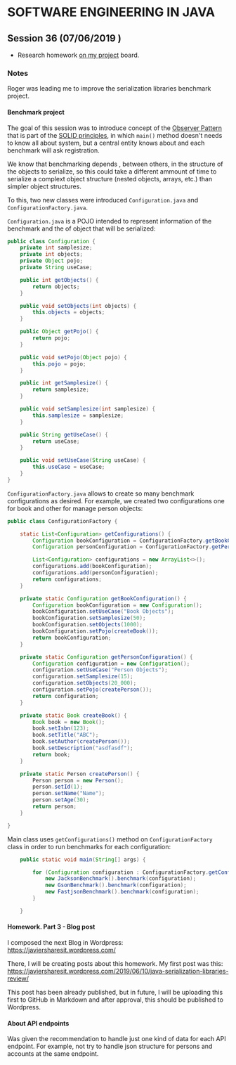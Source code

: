 # SOFTWARE ENGINEERING IN JAVA

## Session 36 (07/06/2019 )

- Research homework [on my project](https://github.com/kinbiko/mentoring/projects/7) board.

### Notes 

Roger was leading me to improve the serialization libraries benchmark project.

#### Benchmark project

The goal of this session was to introduce concept of the [Observer Pattern](https://www.oodesign.com/observer-pattern.html) that is part of the [SOLID principles](https://scotch.io/bar-talk/s-o-l-i-d-the-first-five-principles-of-object-oriented-design), in which `main()` method doesn't needs to know all about system, but a central entity knows about and each benchmark will ask registration.  

We know that benchmarking depends , between others, in the structure of the objects to serialize, so this could take a different ammount of time to serialize a complext object structure (nested objects, arrays, etc.) than simpler object structures.

To this, two new classes were introduced `Configuration.java` and `ConfigurationFactory.java`.

`Configuration.java` is a POJO intended to represent information of the benchmark and the of object that will be serialized:

```java
public class Configuration {
    private int samplesize;
    private int objects;
    private Object pojo;
    private String useCase;

    public int getObjects() {
        return objects;
    }

    public void setObjects(int objects) {
        this.objects = objects;
    }

    public Object getPojo() {
        return pojo;
    }

    public void setPojo(Object pojo) {
        this.pojo = pojo;
    }

    public int getSamplesize() {
        return samplesize;
    }

    public void setSamplesize(int samplesize) {
        this.samplesize = samplesize;
    }

    public String getUseCase() {
        return useCase;
    }

    public void setUseCase(String useCase) {
        this.useCase = useCase;
    }
}
```

`ConfigurationFactory.java` allows to create so many benchmark configurations as desired. For example, we created two configurations one for book and other for manage person objects:

```java
public class ConfigurationFactory {

    static List<Configuration> getConfigurations() {
        Configuration bookConfiguration = ConfigurationFactory.getBookConfiguration();
        Configuration personConfiguration = ConfigurationFactory.getPersonConfiguration();

        List<Configuration> configurations = new ArrayList<>();
        configurations.add(bookConfiguration);
        configurations.add(personConfiguration);
        return configurations;
    }

    private static Configuration getBookConfiguration() {
        Configuration bookConfiguration = new Configuration();
        bookConfiguration.setUseCase("Book Objects");
        bookConfiguration.setSamplesize(50);
        bookConfiguration.setObjects(1000);
        bookConfiguration.setPojo(createBook());
        return bookConfiguration;
    }

    private static Configuration getPersonConfiguration() {
        Configuration configuration = new Configuration();
        configuration.setUseCase("Person Objects");
        configuration.setSamplesize(15);
        configuration.setObjects(20_000);
        configuration.setPojo(createPerson());
        return configuration;
    }

    private static Book createBook() {
        Book book = new Book();
        book.setIsbn(123);
        book.setTitle("ABC");
        book.setAuthor(createPerson());
        book.setDescription("asdfasdf");
        return book;
    }

    private static Person createPerson() {
        Person person = new Person();
        person.setId(1);
        person.setName("Name");
        person.setAge(30);
        return person;
    }

}
```

Main class uses `getConfigurations()` method on `ConfigurationFactory` class in order to run benchmarks for each configuration:

```java
    public static void main(String[] args) {

        for (Configuration configuration : ConfigurationFactory.getConfigurations()) {
            new JacksonBenchmark().benchmark(configuration);
            new GsonBenchmark().benchmark(configuration);
            new FastjsonBenchmark().benchmark(configuration);
        }

    }
```


#### Homework. Part 3 - Blog post

I composed the next Blog in Wordpress: https://javiersharesit.wordpress.com/

There, I will be creating posts about this homework. My first post was this:
https://javiersharesit.wordpress.com/2019/06/10/java-serialization-libraries-review/

This post has been already published, but in future, I will be uploading this first to GitHub in Markdown and after approval, this should be published to Wordpress.

#### About API endpoints
Was given the recommendation to handle just one kind of data for each API endpoint. For example, not try to handle json structure for persons and accounts at the same endpoint.

